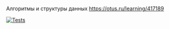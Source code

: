 Алгоритмы и структуры данных
https://otus.ru/learning/417189

[![Tests](https://github.com/TheJubadze/OtusAlgo/actions/workflows/tests.yml/badge.svg)](https://github.com/TheJubadze/OtusAlgo/actions/workflows/tests.yml)

